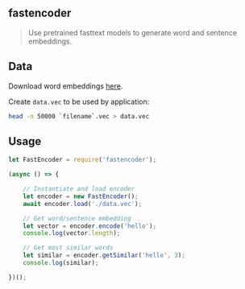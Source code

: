 ## fastencoder

> Use pretrained fasttext models to generate word and sentence embeddings.


## Data

Download word embeddings [here](https://fasttext.cc/docs/en/english-vectors.html).

Create `data.vec` to be used by application:
```bash
head -n 50000 `filename`.vec > data.vec
```

## Usage

```javascript
let FastEncoder = require('fastencoder');

(async () => {

    // Instantiate and load encoder
    let encoder = new FastEncoder();
    await encoder.load('./data.vec');

    // Get word/sentence embedding
    let vector = encoder.encode('hello');
    console.log(vector.length);

    // Get most similar words
    let similar = encoder.getSimilar('hello', 3);
    console.log(similar);

})();

```